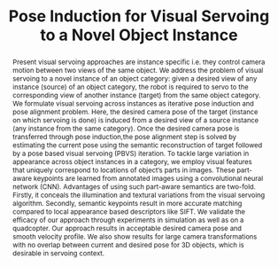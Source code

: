 ---
layout: project-page-new
title: "Pose Induction for Visual Servoing to a Novel Object Instance"
authors:
  - name: Harit Pandya*
    sup: 1
  - name: Gourav Kumar*
    sup: 1
  - name: Ayush Gaud*
    sup: 1
  - name: K. Madhava Krishna
    sup: 1
affiliations:
  - name: IIIT Hyderabad, India
    link: https://robotics.iiit.ac.in
    sup: 1
permalink: /publications/2017/Pandya_Pose-Induction/
abstract: "Present visual servoing approaches are instance specific i.e. they control camera motion between two views of the same object. We address the problem of visual servoing to a novel instance of an object category: given a desired view of any instance (source) of an object category, the robot is required to servo to the corresponding view of another instance (target) from the same object category. We formulate visual servoing across instances as iterative pose induction and pose alignment problem. Here, the desired camera pose of the target (instance on which servoing is done) is induced from a desired view of a source instance (any instance from the same category). Once the desired camera pose is transferred through pose induction,the pose alignment step is solved by estimating the current pose using the semantic reconstruction of target followed by a pose based visual servoing (PBVS) iteration. To tackle large variation in appearance across object instances in a category, we employ visual features that uniquely correspond to locations of object’s parts in images. These part-aware keypoints are learned from annotated images using a convolutional neural network (CNN). Advantages of using such part-aware semantics are two-fold. Firstly, it conceals the illumination and textural variations from the visual servoing algorithm. Secondly, semantic keypoints result in more accurate matching compared to local appearance based descriptors like SIFT. We validate the efficacy of our approach through experiments in simulation as well as on a quadcopter. Our approach results in acceptable desired camera pose and smooth velocity profile. We also show results for large camera transformations with no overlap between current and desired pose for 3D objects, which is desirable in servoing context."
paper: https://robotics.iiit.ac.in/people/gourav.kumar/pose_induction_web/pose_induction.pdf
video: https://robotics.iiit.ac.in/people/gourav.kumar/pose_induction_web/pose_induction.mp4
# iframe: https://www.youtube.com/embed/jhjskX4FQwA

---